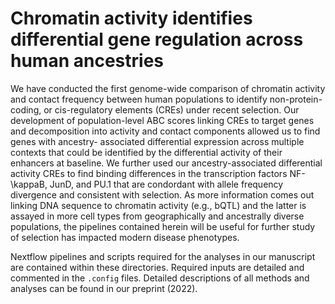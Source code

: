 Chromatin activity identifies differential gene regulation across human ancestries
================

We have conducted the first genome-wide comparison of chromatin activity and 
contact frequency between human populations to identify non-protein-coding, 
or cis-regulatory elements (CREs) under recent selection. Our development of 
population-level ABC scores linking CREs to target genes and decomposition
into activity and contact components allowed us to find genes with ancestry-
associated differential expression across multiple contexts that could be 
identified by the differential activity of their enhancers at baseline. We 
further used our ancestry-associated differential activity CREs to find binding
differences in the transcription factors NF-\kappaB, JunD, and PU.1 that are 
condordant with allele frequency divergence and consistent with selection. As 
more information comes out linking DNA sequence to chromatin activity (e.g., 
bQTL) and the latter is assayed in more cell types from geographically and 
ancestrally diverse populations, the pipelines contained herein will be useful
for further study of selection has impacted modern disease phenotypes. 

Nextflow pipelines and scripts required for the analyses in our manuscript are 
contained within these directories. Required inputs are detailed and commented 
in the `.config` files. Detailed descriptions of all methods and analyses can 
be found in our preprint (2022).

